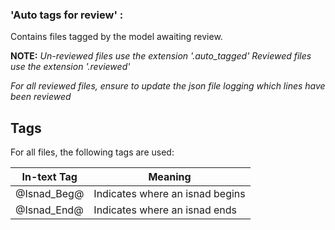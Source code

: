 ### 'Auto tags for review' : 

Contains files tagged by the model awaiting review.

**NOTE:** 
*Un-reviewed files use the extension '.auto_tagged'*
*Reviewed files use the extension '.reviewed'*

*For all reviewed files, ensure to update the json file logging which lines have been reviewed*

## **Tags**

For all files, the following tags are used:

| In-text Tag | Meaning |
| --- | --- |
| @Isnad_Beg@ | Indicates where an isnad begins |
| @Isnad_End@ | Indicates where an isnad ends |

